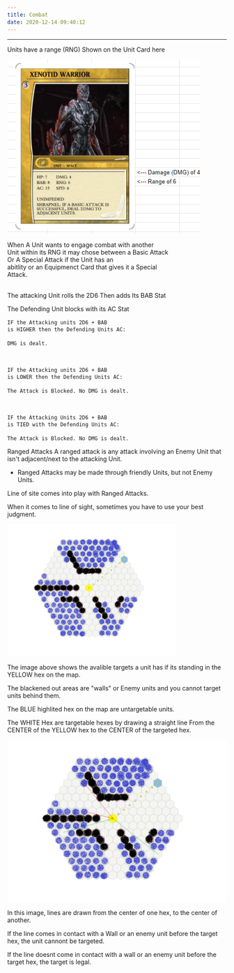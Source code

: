 ```yaml
---
title: Combat
date: 2020-12-14 09:40:12
---
```

___			
Units have a range (RNG) Shown on the Unit Card here				

![Unit](./combat/combat_unit.PNG)
				
When A Unit wants to engage combat with another				
Unit within its RNG it may chose between a Basic Attack				
Or A Special Attack if the Unit has an 				
abitlity or an Equipmenct Card that gives it a Special				
Attack. 				

<br>
The attacking Unit rolls the 2D6				
Then adds Its BAB Stat				
				
<br>

The Defending Unit blocks with its AC Stat				


    IF the Attacking units 2D6 + BAB				
    is HIGHER then the Defending Units AC:			
                    
    DMG is dealt.
<br>

    IF the Attacking units 2D6 + BAB 				
    is LOWER then the Defending Units AC:		
                    
    The Attack is Blocked. No DMG is dealt.

<br>

    IF the Attacking Units 2D6 + BAB				
    is TIED with the Defending Units AC:			
                    
    The Attack is Blocked. No DMG is dealt. 				


Ranged Attacks
A ranged attack is any attack involving an Enemy Unit that isn't adjacent/next to the attacking Unit.

* Ranged Attacks may be made through friendly Units, but not Enemy Units.			
				
Line of site comes into play with Ranged Attacks. 				
				
When it comes to line of sight, sometimes you have to use your best judgment.

![Line Of Sight](./combat/los.PNG)

The image above shows the avalible targets a unit has if its standing in the YELLOW hex on the map.

The blackened out areas are "walls" or Enemy units and you cannot target units behind them.

The BLUE highlited hex on the map are untargetable units.		

The WHITE Hex are targetable hexes by drawing a straight line From the CENTER of the YELLOW hex to the CENTER of the targeted hex.

![Line Of Sight](./combat/los2.PNG)

In this image, lines are drawn from the center of one hex, to the center of another.	

If the line comes in contact with a Wall or an enemy unit before the target hex, the unit cannont be targeted. 	

If the line doesnt come in contact with a wall or an enemy unit before the target hex, the target is legal.